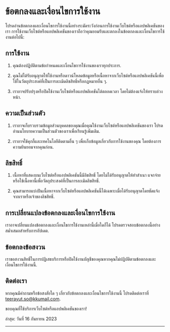# ข้อตกลงและเงื่อนไขการใช้งาน

โปรดอ่านข้อตกลงและเงื่อนไขการใช้งานนี้อย่างระมัดระวังก่อนการใช้งานเว็บไซต์หรือแอปพลิเคชันของเรา การใช้งานเว็บไซต์หรือแอปพลิเคชันของเราถือว่าคุณยอมรับและตกลงในข้อตกลงและเงื่อนไขการใช้งานต่อไปนี้:

## การใช้งาน

1. คุณต้องปฏิบัติตามข้อกำหนดและเงื่อนไขการใช้งานของเราทุกประการ.

2. คุณไม่ได้รับอนุญาตให้ใช้งานหรือดาวน์โหลดข้อมูลหรือเนื้อหาจากเว็บไซต์หรือแอปพลิเคชันนี้เพื่อใช้ในวัตถุประสงค์ที่เป็นการละเมิดลิขสิทธิ์หรือกฎหมายอื่น ๆ.

3. เราอาจปรับปรุงหรือปิดใช้งานเว็บไซต์หรือแอปพลิเคชันได้ตลอดเวลา โดยไม่ต้องแจ้งให้ทราบล่วงหน้า.

## ความเป็นส่วนตัว

1. เราอาจเก็บรวบรวมข้อมูลส่วนบุคคลของคุณเมื่อคุณใช้งานเว็บไซต์หรือแอปพลิเคชันของเรา โปรดอ่านนโยบายความเป็นส่วนตัวของเราเพื่อเรียนรู้เพิ่มเติม.

2. เราอาจใช้คุกกี้และเทคโนโลยีติดตามอื่น ๆ เพื่อเก็บข้อมูลเกี่ยวกับการใช้งานของคุณ โดยต้องการความยินยอมจากคุณก่อน.

## ลิขสิทธิ์

1. เนื้อหาที่แสดงบนเว็บไซต์หรือแอปพลิเคชันนี้มีลิขสิทธิ์ โดยไม่ได้รับอนุญาตให้ทำสำเนา แจกจ่าย หรือใช้เนื้อหานี้เพื่อวัตถุประสงค์ที่เป็นการละเมิดลิขสิทธิ์.

2. คุณสามารถแบ่งปันเนื้อหาจากเว็บไซต์หรือแอปพลิเคชันนี้ได้เฉพาะเมื่อได้รับอนุญาตโดยชัดแจ้งจากเราหรือเจ้าของลิขสิทธิ์.

## การเปลี่ยนแปลงข้อตกลงและเงื่อนไขการใช้งาน

เราอาจเปลี่ยนแปลงข้อตกลงและเงื่อนไขการใช้งานเหล่านี้เมื่อใดก็ได้ โปรดตรวจสอบข้อตกลงนี้อย่างสม่ำเสมอสำหรับการอัปเดต.

## ข้อตกลงข้อสงวน

เราขอสงวนสิทธิ์ในการปฏิเสธบริการหรือปิดใช้งานบัญชีของคุณหากคุณไม่ปฏิบัติตามข้อตกลงและเงื่อนไขการใช้งานนี้.

## ติดต่อเรา

หากคุณมีคำถามหรือข้อสงสัยใด ๆ เกี่ยวกับข้อตกลงและเงื่อนไขการใช้งานนี้ โปรดติดต่อเราที่ [teerayut.so@kkumail.com](mailto:teerayut.so@kkumail.com).

ขอบคุณที่ใช้บริการเว็บไซต์หรือแอปพลิเคชันของเรา!

ล่าสุด: วันที่ 16 กันยายน 2023

--- 
